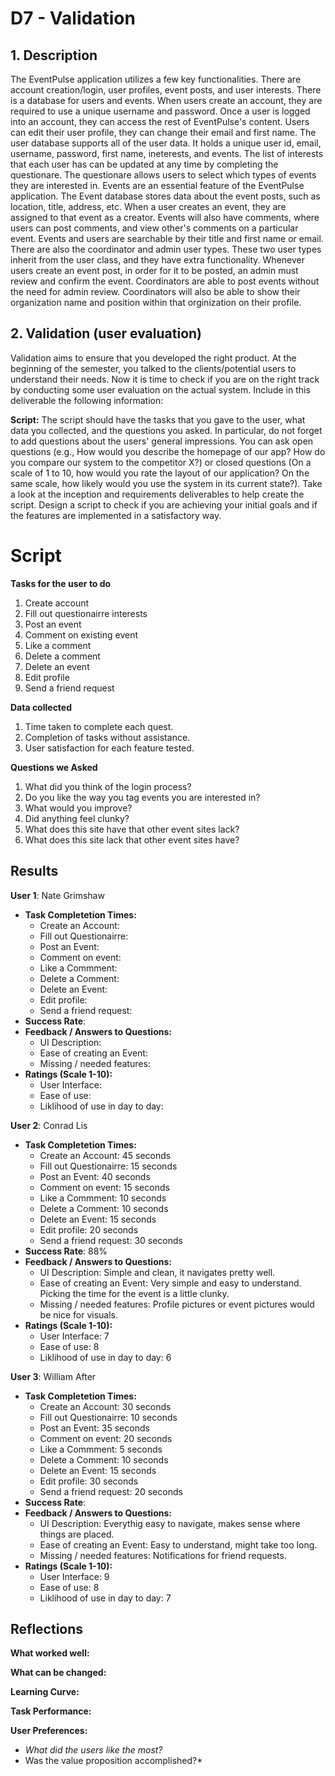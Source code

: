 # D7 - Validation
## 1. Description  
The EventPulse application utilizes a few key functionalities. There are account creation/login, user profiles, event posts, and user interests. There is a database for users and events. When users create an account, they are required to use a unique username and password. Once a user is logged into an account, they can access the rest of EventPulse's content. Users can edit their user profile, they can change their email and first name. The user database supports all of the user data. It holds a unique user id, email, username, password, first name, ineterests, and events. The list of interests that each user has can be updated at any time by completing the questionare. The questionare allows users to select which types of events they are interested in. Events are an essential feature of the EventPulse application. The Event database stores data about the event posts, such as location, title, address, etc. When a user creates an event, they are assigned to that event as a creator. Events will also have comments, where users can post comments, and view other's comments on a particular event. Events and users are searchable by their title and first name or email. There are also the coordinator and admin user types. These two user types inherit from the user class, and they have extra functionality. Whenever users create an event post, in order for it to be posted, an admin must review and confirm the event. Coordinators are able to post events without the need for admin review. Coordinators will also be able to show their organization name and position within that orginization on their profile.  

## 2. Validation (user evaluation)  
Validation aims to ensure that you developed the right product. At the beginning of the semester, you talked to the clients/potential users to understand their needs. Now it is time to check if you are on the right track by conducting some user evaluation on the actual system. Include in this deliverable the following information:

**Script:** The script should have the tasks that you gave to the user, what data you collected, and the questions you asked. In particular, do not forget to add questions about the users' general impressions. You can ask open questions (e.g., How would you describe the homepage of our app? How do you compare our system to the competitor X?) or closed questions (On a scale of 1 to 10, how would you rate the layout of our application? On the same scale, how likely would you use the system in its current state?). Take a look at the inception and requirements deliverables to help create the script. Design a script to check if you are achieving your initial goals and if the features are implemented in a satisfactory way. 

# Script

**Tasks for the user to do**  
1. Create account
2. Fill out questionairre interests
3. Post an event
4. Comment on existing event
5. Like a comment
6. Delete a comment
7. Delete an event
8. Edit profile
9. Send a friend request

**Data collected**  
1. Time taken to complete each quest.
2. Completion of tasks without assistance.
3. User satisfaction for each feature tested.

**Questions we Asked**  
1. What did you think of the login process?
2. Do you like the way you tag events you are interested in?
3. What would you improve?
4. Did anything feel clunky?
5. What does this site have that other event sites lack?
6. What does this site lack that other event sites have?

## Results

**User 1**: Nate Grimshaw
- **Task Completetion Times:**
  - Create an Account:
  - Fill out Questionairre:
  - Post an Event:
  - Comment on event:
  - Like a Commment:
  - Delete a Comment:
  - Delete an Event:
  - Edit profile:
  - Send a friend request:
- **Success Rate**: 
- **Feedback / Answers to Questions:**
  - UI Description:
  - Ease of creating an Event:
  - Missing / needed features:
- **Ratings (Scale 1-10):**
  - User Interface:
  - Ease of use:
  - Liklihood of use in day to day:
 
**User 2**: Conrad Lis
- **Task Completetion Times:**
  - Create an Account: 45 seconds
  - Fill out Questionairre: 15 seconds
  - Post an Event: 40 seconds
  - Comment on event: 15 seconds
  - Like a Commment: 10 seconds
  - Delete a Comment: 10 seconds
  - Delete an Event: 15 seconds
  - Edit profile: 20 seconds
  - Send a friend request: 30 seconds
- **Success Rate**: 88%
- **Feedback / Answers to Questions:**
  - UI Description: Simple and clean, it navigates pretty well.
  - Ease of creating an Event: Very simple and easy to understand. Picking the time for the event is a little clunky.
  - Missing / needed features: Profile pictures or event pictures would be nice for visuals.
- **Ratings (Scale 1-10):**
  - User Interface: 7
  - Ease of use: 8
  - Liklihood of use in day to day: 6
 
**User 3**: William After   
- **Task Completetion Times:**
  - Create an Account: 30 seconds  
  - Fill out Questionairre: 10 seconds  
  - Post an Event: 35 seconds  
  - Comment on event: 20 seconds
  - Like a Commment: 5 seconds
  - Delete a Comment: 10 seconds  
  - Delete an Event: 15 seconds  
  - Edit profile: 30 seconds   
  - Send a friend request: 20 seconds   
- **Success Rate**: 
- **Feedback / Answers to Questions:**
  - UI Description: Everythig easy to navigate, makes sense where things are placed.  
  - Ease of creating an Event: Easy to understand, might take too long.    
  - Missing / needed features: Notifications for friend requests.    
- **Ratings (Scale 1-10):**
  - User Interface: 9  
  - Ease of use: 8  
  - Liklihood of use in day to day: 7  

## Reflections 

**What worked well:**  

**What can be changed:**  

**Learning Curve:**  

**Task Performance:**  

**User Preferences:**
- *What did the users like the most?*
- Was the value proposition accomplished?*  


